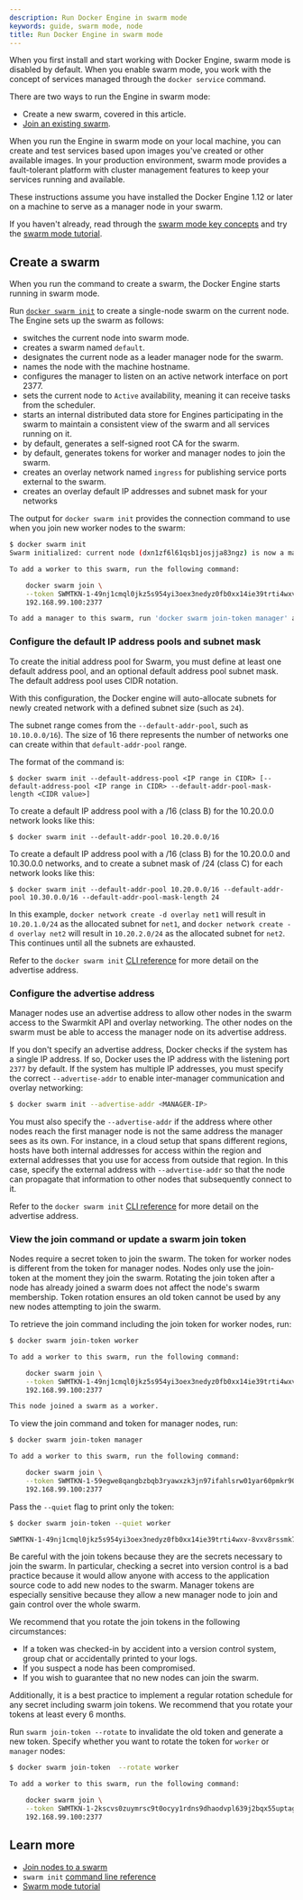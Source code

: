 ```yaml
---
description: Run Docker Engine in swarm mode
keywords: guide, swarm mode, node
title: Run Docker Engine in swarm mode
---
```


When you first install and start working with Docker Engine, swarm mode is
disabled by default. When you enable swarm mode, you work with the concept of
services managed through the `docker service` command.

There are two ways to run the Engine in swarm mode:

* Create a new swarm, covered in this article.
* [Join an existing swarm](join-nodes.md).

When you run the Engine in swarm mode on your local machine, you can create and
test services based upon images you've created or other available images. In
your production environment, swarm mode provides a fault-tolerant platform with
cluster management features to keep your services running and available.

These instructions assume you have installed the Docker Engine 1.12 or later on
a machine to serve as a manager node in your swarm.

If you haven't already, read through the [swarm mode key concepts](key-concepts.md)
and try the [swarm mode tutorial](swarm-tutorial/index.md).

## Create a swarm

When you run the command to create a swarm, the Docker Engine starts running in swarm mode.

Run [`docker swarm init`](../reference/commandline/swarm_init.md)
to create a single-node swarm on the current node. The Engine sets up the swarm
as follows:

* switches the current node into swarm mode.
* creates a swarm named `default`.
* designates the current node as a leader manager node for the swarm.
* names the node with the machine hostname.
* configures the manager to listen on an active network interface on port 2377.
* sets the current node to `Active` availability, meaning it can receive tasks
from the scheduler.
* starts an internal distributed data store for Engines participating in the
swarm to maintain a consistent view of the swarm and all services running on it.
* by default, generates a self-signed root CA for the swarm.
* by default, generates tokens for worker and manager nodes to join the
swarm.
* creates an overlay network named `ingress` for publishing service ports
external to the swarm.
* creates an overlay default IP addresses and subnet mask for your networks

The output for `docker swarm init` provides the connection command to use when
you join new worker nodes to the swarm:

```bash
$ docker swarm init
Swarm initialized: current node (dxn1zf6l61qsb1josjja83ngz) is now a manager.

To add a worker to this swarm, run the following command:

    docker swarm join \
    --token SWMTKN-1-49nj1cmql0jkz5s954yi3oex3nedyz0fb0xx14ie39trti4wxv-8vxv8rssmk743ojnwacrr2e7c \
    192.168.99.100:2377

To add a manager to this swarm, run 'docker swarm join-token manager' and follow the instructions.
```
### Configure the default IP address pools and subnet mask

To create the initial address pool for Swarm, you must define at least one default address pool, and an optional default address pool subnet mask. The default address pool uses CIDR notation.

With this configuration, the Docker engine will auto-allocate subnets for newly created network with a defined subnet size (such as `24`).

The subnet range comes from the `--default-addr-pool`, such as `10.10.0.0/16`). The size of 16 there represents the number of networks one can create within that `default-addr-pool` range.

The format of the command is:
```
$ docker swarm init --default-address-pool <IP range in CIDR> [--default-address-pool <IP range in CIDR> --default-addr-pool-mask-length <CIDR value>]
```
To create a default IP address pool with a /16 (class B) for the 10.20.0.0 network looks like this:

```
$ docker swarm init --default-addr-pool 10.20.0.0/16
```

To create a default IP address pool with a /16 (class B) for the 10.20.0.0 and 10.30.0.0 networks, and to create a subnet mask of /24 (class C) for each network looks like this:

```
$ docker swarm init --default-addr-pool 10.20.0.0/16 --default-addr-pool 10.30.0.0/16 --default-addr-pool-mask-length 24
```

In this example, `docker network create -d overlay net1` will result in `10.20.1.0/24` as the allocated subnet for `net1`, and `docker network create -d overlay net2` will result in `10.20.2.0/24` as the allocated subnet for `net2`. This continues until all the subnets are exhausted.

Refer to the `docker swarm init` [CLI reference](../reference/commandline/swarm_init.md)
for more detail on the advertise address.

### Configure the advertise address

Manager nodes use an advertise address to allow other nodes in the swarm access
to the Swarmkit API and overlay networking. The other nodes on the swarm must be
able to access the manager node on its advertise address.

If you don't specify an advertise address, Docker checks if the system has a
single IP address. If so, Docker uses the IP address with the listening port
`2377` by default. If the system has multiple IP addresses, you must specify the
correct `--advertise-addr` to enable inter-manager communication and overlay
networking:

```bash
$ docker swarm init --advertise-addr <MANAGER-IP>
```

You must also specify the `--advertise-addr` if the address where other nodes
reach the first manager node is not the same address the manager sees as its
own. For instance, in a cloud setup that spans different regions, hosts have
both internal addresses for access within the region and external addresses that
you use for access from outside that region. In this case, specify the external
address with `--advertise-addr` so that the node can propagate that information
to other nodes that subsequently connect to it.

Refer to the `docker swarm init` [CLI reference](../reference/commandline/swarm_init.md)
for more detail on the advertise address.

### View the join command or update a swarm join token

Nodes require a secret token to join the swarm. The token for worker nodes is
different from the token for manager nodes. Nodes only use the join-token at the
moment they join the swarm. Rotating the join token after a node has already
joined a swarm does not affect the node's swarm membership. Token rotation
ensures an old token cannot be used by any new nodes attempting to join the
swarm.

To retrieve the join command including the join token for worker nodes, run:

```bash
$ docker swarm join-token worker

To add a worker to this swarm, run the following command:

    docker swarm join \
    --token SWMTKN-1-49nj1cmql0jkz5s954yi3oex3nedyz0fb0xx14ie39trti4wxv-8vxv8rssmk743ojnwacrr2e7c \
    192.168.99.100:2377

This node joined a swarm as a worker.
```

To view the join command and token for manager nodes, run:

```bash
$ docker swarm join-token manager

To add a worker to this swarm, run the following command:

    docker swarm join \
    --token SWMTKN-1-59egwe8qangbzbqb3ryawxzk3jn97ifahlsrw01yar60pmkr90-bdjfnkcflhooyafetgjod97sz \
    192.168.99.100:2377
```

Pass the `--quiet` flag to print only the token:

```bash
$ docker swarm join-token --quiet worker

SWMTKN-1-49nj1cmql0jkz5s954yi3oex3nedyz0fb0xx14ie39trti4wxv-8vxv8rssmk743ojnwacrr2e7c
```

Be careful with the join tokens because they are the secrets necessary to join
the swarm. In particular, checking a secret into version control is a bad
practice because it would allow anyone with access to the application source
code to add new nodes to the swarm. Manager tokens are especially sensitive
because they allow a new manager node to join and gain control over the whole
swarm.

We recommend that you rotate the join tokens in the following circumstances:

* If a token was checked-in by accident into a version control system, group
chat or accidentally printed to your logs.
* If you suspect a node has been compromised.
* If you wish to guarantee that no new nodes can join the swarm.

Additionally, it is a best practice to implement a regular rotation schedule for
any secret including swarm join tokens. We recommend that you rotate your tokens
at least every 6 months.

Run `swarm join-token --rotate` to invalidate the old token and generate a new
token. Specify whether you want to rotate the token for `worker` or `manager`
nodes:

```bash
$ docker swarm join-token  --rotate worker

To add a worker to this swarm, run the following command:

    docker swarm join \
    --token SWMTKN-1-2kscvs0zuymrsc9t0ocyy1rdns9dhaodvpl639j2bqx55uptag-ebmn5u927reawo27s3azntd44 \
    192.168.99.100:2377
```

## Learn more

* [Join nodes to a swarm](join-nodes.md)
* `swarm init` [command line reference](../reference/commandline/swarm_init.md)
* [Swarm mode tutorial](swarm-tutorial/index.md)
